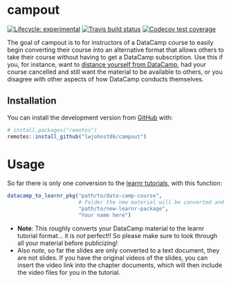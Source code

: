 
<!-- README.md is generated from README.Rmd. Please edit that file -->

# campout

<!-- badges: start -->

[![Lifecycle:
experimental](https://img.shields.io/badge/lifecycle-experimental-orange.svg)](https://www.tidyverse.org/lifecycle/#experimental)
[![Travis build
status](https://travis-ci.org/lwjohnst86/campout.svg?branch=master)](https://travis-ci.org/lwjohnst86/campout)
[![Codecov test
coverage](https://codecov.io/gh/lwjohnst86/campout/branch/master/graph/badge.svg)](https://codecov.io/gh/lwjohnst86/campout?branch=master)
<!-- badges: end -->

The goal of campout is to for instructors of a DataCamp course to easily
begin converting their course into an alternative format that allows
others to take their course without having to get a DataCamp
subscription. Use this if you, for instance, want to [distance yourself
from DataCamp](https://noamross.github.io/datacamp-sexual-assault/), had
your course cancelled and still want the material to be available to
others, or you disagree with other aspects of how DataCamp conducts
themselves.

## Installation

You can install the development version from
[GitHub](https://github.com/) with:

``` r
# install.packages("remotes")
remotes::install_github("lwjohnst86/campout")
```

# Usage

So far there is only one conversion to the [learnr tutorials](https://rstudio.github.io/learnr), with this
function:

``` r
datacamp_to_learnr_pkg("path/to/data-camp-course",
                       # Folder the new material will be converted and saved to.
                       "path/to/new-learnr-package",
                       "Your name here")
```

  - **Note**: This roughly converts your DataCamp material to the learnr
    tutorial format… it is *not* perfect\!\! So please make sure to look
    through all your material before publicizing\!
  - Also *note*, so far the slides are only converted to a text
    document, they are not slides. If you have the original videos of
    the slides, you can insert the video link into the chapter
    documents, which will then include the video files for you in the
    tutorial.
